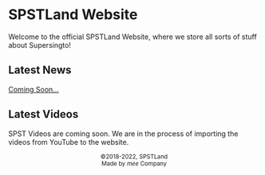 <link rel="stylesheet" href="https://spstland.github.io/style.css">


# SPSTLand Website
Welcome to the official SPSTLand Website, where we store all sorts of stuff about Supersingto!<br>

## Latest News
[Coming Soon...](/news/comingsoon)

## Latest Videos
SPST Videos are coming soon. We are in the process of importing the videos from YouTube to the website.

<center><sub>
  &copy;2018-2022, SPSTLand<br>
  Made by <i>mee</i> Company
</sub></center>
